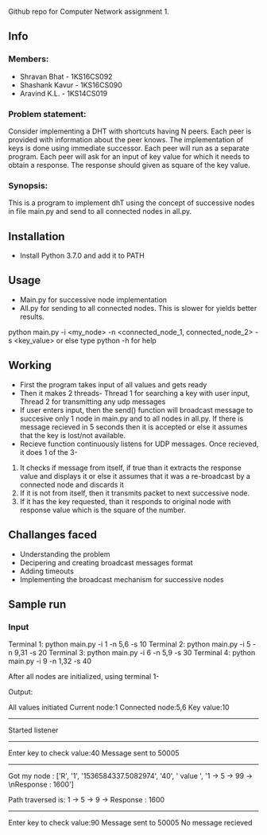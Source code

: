 Github repo for Computer Network assignment 1.

## Info

### Members:
* Shravan Bhat - 1KS16CS092
* Shashank Kavur - 1KS16CS090
* Aravind K.L. - 1KS14CS019

### Problem statement:
Consider implementing a DHT with shortcuts having N peers. Each peer is provided with information about the peer knows. The implementation of keys is done using immediate successor. Each peer will run as a separate program. Each peer will ask for an input of key value for which it needs to obtain a response. The response should given as square of the key value.

### Synopsis:
This is a program to implement dhT using the concept of successive nodes in file main.py and send to all connected nodes in all.py.

## Installation
* Install Python 3.7.0 and add it to PATH


## Usage
* Main.py for successive node implementation
* All.py for sending to all connected nodes. This is slower for yields better results.

python main.py -i <my_node> -n <connected_node_1, connected_node_2> -s <key_value>
or else type python -h for help


## Working
* First the program takes input of all values and gets ready
* Then it makes 2 threads- Thread 1 for searching a key with user input, Thread 2 for transmitting any udp messages
* If user enters input, then the send() function will broadcast message to succesive only 1 node in main.py and to all nodes in all.py. If there is message recieved in 5 seconds then it is accepted or else it assumes that the key is lost/not available.
* Recieve function continuously listens for UDP messages. Once recieved, it does 1 of the 3-
1. It checks if message from itself, if true than it extracts the response value and displays it or else it assumes that it was a re-broadcast by a connected node and discards it
2. If it is not from itself, then it transmits packet to next successive node.
3. If it has the key requested, than it responds to original node with response value which is the square of the number.

## Challanges faced
* Understanding the problem
* Decipering and creating broadcast messages format
* Adding timeouts 
* Implementing the broadcast mechanism for successive nodes

## Sample run

### Input

Terminal 1: python main.py -i 1 -n 5,6 -s 10
Terminal 2: python main.py -i 5 -n 9,31 -s 20
Terminal 3: python main.py -i 6 -n 5,9 -s 30
Terminal 4: python main.py -i 9 -n 1,32 -s 40


After all nodes are initialized, using terminal 1-

Output:

All values initiated
Current node:1
Connected node:5,6
Key value:10

--------
Started listener



------
Enter key to check value:40
Message sent to 50005


----

Got my node :
['R', '1', '1536584337.5082974', '40', ' value ', '1 -> 5 -> 99 -> \nResponse : 1600']

Path traversed is:
1 -> 5 -> 9 -> 
Response : 1600


------
Enter key to check value:90
Message sent to 50005
No message recieved



